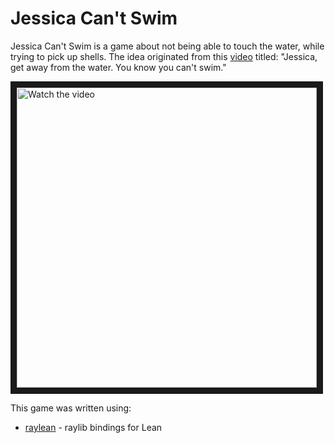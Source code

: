 # Jessica Can't Swim

Jessica Can't Swim is a game about not being able to touch the water, while trying to pick up shells. The idea originated from this [video](https://www.youtube.com/watch?v=3MVcofCvhk4) titled: "Jessica, get away from the water. You know you can't swim."

<a href="http://www.youtube.com/watch?feature=player_embedded&v=NDTSCWg8ddI" target="_blank">
 <img src="https://img.youtube.com/vi/NDTSCWg8ddI/maxres1.jpg" alt="Watch the video" width="480" border="10" />
</a>

This game was written using:

* [raylean](https://github.com/funexists/raylean) - raylib bindings for Lean
